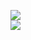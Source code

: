 [![](https://img.shields.io/badge/Made%20With-Github%20Spray-lightgrey.svg?style=for-the-badge&logo=github)](https://github.com/Annihil/github-spray#23581)  
[![](https://i.imgur.com/2DrTn0Z.gif)](https://github.com/Annihil/github-spray)